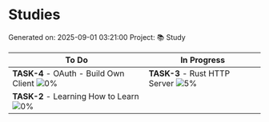 # Studies
Generated on: 2025-09-01 03:21:00
Project: 📚 Study

| To Do | In Progress |
| --- | --- |
| **TASK-4** - OAuth - Build Own Client ![0%](https://geps.dev/progress/0) | **TASK-3** - Rust HTTP Server ![5%](https://geps.dev/progress/5) |
| **TASK-2** - Learning How to Learn ![0%](https://geps.dev/progress/0) |
